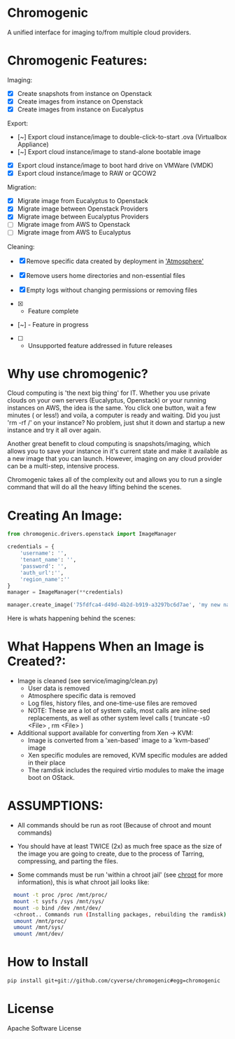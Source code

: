 Chromogenic
====

A unified interface for imaging to/from multiple cloud providers.

Chromogenic Features:
=====================

Imaging:
- [X] Create snapshots from instance on Openstack
- [X] Create images from instance on Openstack
- [X] Create images from instance on Eucalyptus

Export:
- [~] Export cloud instance/image to double-click-to-start .ova (Virtualbox Appliance)
- [~] Export cloud instance/image to stand-alone bootable image
- [X] Export cloud instance/image to boot hard drive on VMWare (VMDK)
- [X] Export cloud instance/image to RAW or QCOW2

Migration:
- [X] Migrate image from Eucalyptus to Openstack
- [X] Migrate image between Openstack Providers
- [X] Migrate image between Eucalyptus Providers
- [ ] Migrate image from AWS to Openstack
- [ ] Migrate image from AWS to Eucalyptus

Cleaning:
- [X] Remove specific data created by deployment in ['Atmosphere'](https://github.com/cyverse/atmosphere)
- [X] Remove users home directories and non-essential files
- [X] Empty logs without changing permissions or removing files

- [X] - Feature complete
- [~] - Feature in progress
- [ ] - Unsupported feature addressed in future releases

Why use chromogenic?
====================

Cloud computing is 'the next big thing' for IT. Whether you use private clouds on your own servers (Eucalyptus, Openstack) or your running instances on AWS, the idea is the same.
You click one button, wait a few minutes ( or less!) and voila, a computer is ready and waiting. Did you just 'rm -rf /' on your instance? No problem, just shut it down and startup a new instance and try it all over again.

Another great benefit to cloud computing is snapshots/imaging, which allows you to save your instance in it's current state and make it available as a new image that you can launch. However, imaging on any cloud provider can be a multi-step, intensive process.

Chromogenic takes all of the complexity out and allows you to run a single command that will do all the heavy lifting behind the scenes.

Creating An Image:
==================

```python
from chromogenic.drivers.openstack import ImageManager

credentials = {
    'username': '',
    'tenant_name': '',
    'password': '',
    'auth_url':'',
    'region_name':''
}
manager = ImageManager(**credentials)

manager.create_image('75fdfca4-d49d-4b2d-b919-a3297bc6d7ae', 'my new name')

```

Here is whats happening behind the scenes:

What Happens When an Image is Created?:
======================================

* Image is cleaned (see service/imaging/clean.py)
  * User data is removed
  * Atmosphere specific data is removed
  * Log files, history files, and one-time-use files are removed
  * NOTE: These are a lot of system calls, most calls are inline-sed replacements, as well as other system level calls ( truncate -s0 \<File\> , rm \<File\> )
* Additional support available for converting from Xen -> KVM:
  * Image is converted from a 'xen-based' image to a 'kvm-based' image
  * Xen specific modules are removed, KVM specific modules are added in their place
  * The ramdisk includes the required virtio modules to make the image boot on OStack.


ASSUMPTIONS:
================
* All commands should be run as root (Because of chroot and mount commands)
* You should have at least TWICE (2x) as much free space as the size of the image you are going to create, due to the process of Tarring, compressing, and parting the files.

* Some commands must be run 'within a  chroot jail' (see [chroot](http://en.wikipedia.org/wiki/Chroot) for more information), this is what chroot jail looks like:
```bash
  mount -t proc /proc /mnt/proc/
  mount -t sysfs /sys /mnt/sys/
  mount -o bind /dev /mnt/dev/
  <chroot.. Commands run (Installing packages, rebuilding the ramdisk).. Exit>
  umount /mnt/proc/
  umount /mnt/sys/
  umount /mnt/dev/
```

# How to Install
```bash
pip install git+git://github.com/cyverse/chromogenic#egg=chromogenic
```

# License

Apache Software License


